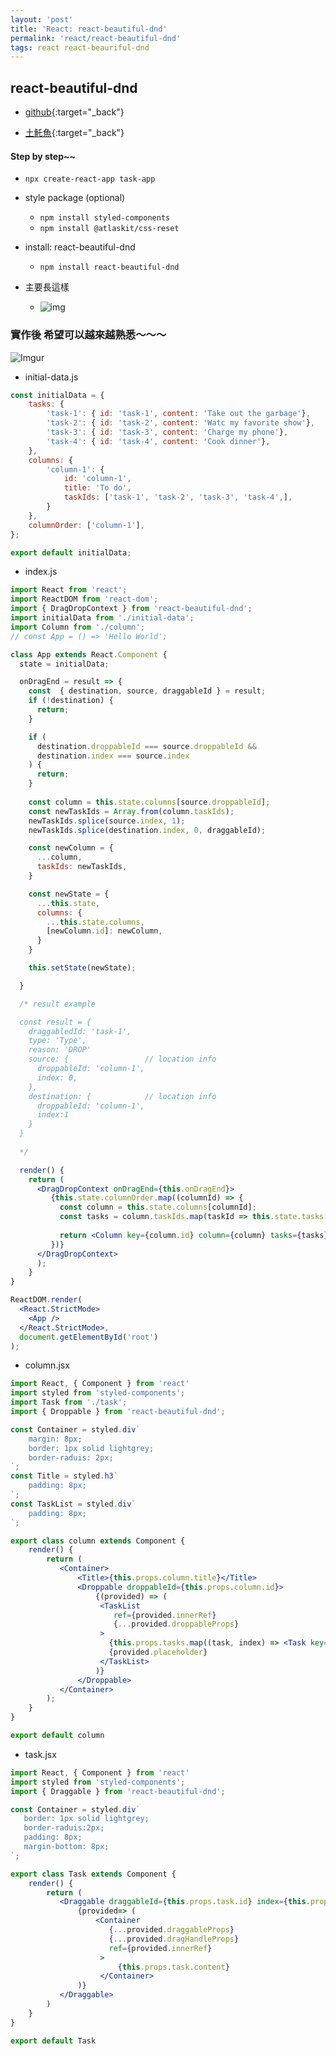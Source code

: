 ```yaml
---
layout: 'post'
title: 'React: react-beautiful-dnd'
permalink: 'react/react-beautiful-dnd'
tags: react react-beauriful-dnd
---
```


##  react-beautiful-dnd

- [github](https://github.com/atlassian/react-beautiful-dnd){:target="_back"}

- [土魠魚](https://egghead.io/courses/beautiful-and-accessible-drag-and-drop-with-react-beautiful-dnd){:target="_back"}


#### Step by step~~

- `npx create-react-app task-app`

- style package (optional)

   - `npm install styled-components`
   - `npm install @atlaskit/css-reset`

- install: react-beautiful-dnd

   - `npm install react-beautiful-dnd`


- 主要長這樣

   - ![img](https://user-images.githubusercontent.com/2182637/53607406-c8f3a780-3c12-11e9-979c-7f3b5bd1bfbd.gif)



### 實作後 希望可以越來越熟悉～～～

![Imgur](https://i.imgur.com/m4Ep6rt.png)

- initial-data.js

~~~js
const initialData = {
    tasks: {
        'task-1': { id: 'task-1', content: 'Take out the garbage'},
        'task-2': { id: 'task-2', content: 'Watc my favorite show'},
        'task-3': { id: 'task-3', content: 'Charge my phone'},
        'task-4': { id: 'task-4', content: 'Cook dinner'},
    },
    columns: {
        'column-1': {
            id: 'column-1',
            title: 'To do',
            taskIds: ['task-1', 'task-2', 'task-3', 'task-4',],
        }
    },
    columnOrder: ['column-1'],
};

export default initialData;
~~~


- index.js

~~~jsx
import React from 'react';
import ReactDOM from 'react-dom';
import { DragDropContext } from 'react-beautiful-dnd';
import initialData from './initial-data';
import Column from './column';
// const App = () => 'Hello World';

class App extends React.Component {
  state = initialData;

  onDragEnd = result => {
    const  { destination, source, draggableId } = result;
    if (!destination) {
      return;
    }

    if (
      destination.droppableId === source.droppableId &&
      destination.index === source.index
    ) {
      return;
    }
    
    const column = this.state.columns[source.droppableId];
    const newTaskIds = Array.from(column.taskIds);
    newTaskIds.splice(source.index, 1);
    newTaskIds.splice(destination.index, 0, draggableId);

    const newColumn = {
      ...column,
      taskIds: newTaskIds,
    }

    const newState = {
      ...this.state,
      columns: {
        ...this.state.columns,
        [newColumn.id]: newColumn,
      }
    }

    this.setState(newState);

  }

  /* result example

  const result = {
    draggabledId: 'task-1',
    type: 'Type',
    reason: 'DROP'
    source: {                 // location info
      droppableId: 'column-1',
      index: 0,
    },
    destination: {            // location info
      droppableId: 'column-1',
      index:1
    }
  }
  
  */

  render() {
    return (
      <DragDropContext onDragEnd={this.onDragEnd}>
         {this.state.columnOrder.map((columnId) => {
           const column = this.state.columns[columnId];
           const tasks = column.taskIds.map(taskId => this.state.tasks[taskId])
           
           return <Column key={column.id} column={column} tasks={tasks} />
         })}
      </DragDropContext>
      );
    }
}

ReactDOM.render(
  <React.StrictMode>
    <App />
  </React.StrictMode>,
  document.getElementById('root')
);
~~~

- column.jsx

~~~jsx
import React, { Component } from 'react'
import styled from 'styled-components';
import Task from './task';
import { Droppable } from 'react-beautiful-dnd';

const Container = styled.div`
    margin: 8px;
    border: 1px solid lightgrey;
    border-raduis: 2px; 
`;
const Title = styled.h3`
    padding: 8px;
`;
const TaskList = styled.div`
    padding: 8px;
`;

export class column extends Component {
    render() {
        return (
           <Container>
               <Title>{this.props.column.title}</Title>
               <Droppable droppableId={this.props.column.id}>
                   {(provided) => (
                    <TaskList
                       ref={provided.innerRef}
                       {...provided.droppableProps}
                    >
                      {this.props.tasks.map((task, index) => <Task key={task.id} task={task} index={index}/>)}
                      {provided.placeholder}
                    </TaskList>
                   )}
               </Droppable>
           </Container>
        );
    }
}

export default column
~~~


- task.jsx

~~~jsx
import React, { Component } from 'react'
import styled from 'styled-components';
import { Draggable } from 'react-beautiful-dnd';

const Container = styled.div`
   border: 1px solid lightgrey;
   border-raduis:2px;
   padding: 8px;
   margin-bottom: 8px;
`;

export class Task extends Component {
    render() {
        return (
           <Draggable draggableId={this.props.task.id} index={this.props.index}>
               {provided=> (
                   <Container
                      {...provided.draggableProps}
                      {...provided.dragHandleProps}
                      ref={provided.innerRef}
                    >
                        {this.props.task.content}
                    </Container>
               )}
           </Draggable>
        )
    }
}

export default Task
~~~